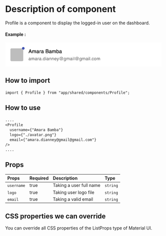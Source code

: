 # Description of component

Profile is a component to display the logged-in user on the dashboard.

#### Example :

![](assets/desc.png)

## How to import

```node
import { Profile } from "app/shared/components/Profile";
```

## How to use

```node
....
<Profile
  username={"Amara Bamba"}
  logo={"./avatar.png"}
  email={"amara.dianney@gmail@gmail.com"}
/>
....
```

## Props

| Props       | Required | Description | Type |
| :---        | :---     | :---        |:---  |
| `username`       | true    | Taking a user full name | `string` |
| `logo`       | true    | Taking user logo file | `string` |
| `email`       | true    | Taking a valid email| `string` |

## CSS properties we can override

You can override all CSS properties of the ListProps type of Material UI.
